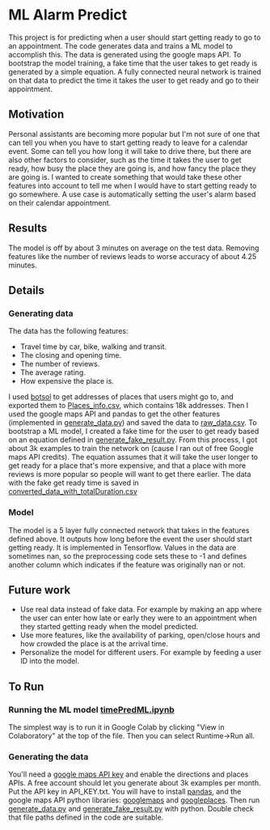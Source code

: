 # ML Alarm Predict
This project is for predicting when a user should start getting ready to go to an appointment. The code generates data and trains a ML model to accomplish this. The data is generated using the google maps API. To bootstrap the model training, a fake time that the user takes to get ready is generated by a simple equation. A fully connected neural network is trained on that data to predict the time it takes the user to get ready and go to their appointment.
## Motivation
Personal assistants are becoming more popular but I'm not sure of one that can tell you when you have to start getting ready to leave for a calendar event. Some can tell you how long it will take to drive there, but there are also other factors to consider, such as the time it takes the user to get ready, how busy the place they are going is, and how fancy the place they are going is. I wanted to create something that would take these other features into account to tell me when I would have to start getting ready to go somewhere. A use case is automatically setting the user's alarm based on their calendar appointment.
## Results
The model is off by about 3 minutes on average on the test data. Removing features like the number of reviews leads to worse accuracy of about 4.25 minutes. 

## Details
### Generating data
The data has the following features:

 - Travel time by car, bike, walking and transit.
 - The closing and opening time.
 - The number of reviews.
 - The average rating.
 - How expensive the place is.

I used [botsol](http://www.botsol.com/Products/GoogleMapsCrawler) to get addresses of places that users might go to, and exported them to [Places_info.csv](https://github.com/wichersq/alarm-predict-ML/blob/master/Data/Places_info.csv), which contains 18k addresses. Then I used the google maps API and pandas to get the other features (implemented in [generate_data.py](https://github.com/wichersq/alarm-predict-ML/blob/master/generate_data.py)) and saved the data to [raw_data.csv](https://github.com/wichersq/alarm-predict-ML/blob/master/Data/raw_data.csv "raw_data.csv"). To bootstrap a ML model, I created a fake time for the user to get ready based on an equation defined in [generate_fake_result.py](https://github.com/wichersq/alarm-predict-ML/blob/master/generate_fake_result.py "generate_fake_result.py"). From this process, I got about 3k examples to train the network on (cause I ran out of free Google maps API credits). The equation assumes that it will take the user longer to get ready for a place that's more expensive, and that a place with more reviews is more popular so people will want to get there earlier. The data with the fake get ready time is saved in [converted_data_with_totalDuration.csv](https://github.com/wichersq/alarm-predict-ML/blob/master/Data/converted_data_with_totalDuration.csv "converted_data_with_totalDuration.csv")
### Model
The model is a 5 layer fully connected network that takes in the features defined above. It outputs how long before the event the user should start getting ready. It is implemented in Tensorflow. Values in the data are sometimes nan, so the preprocessing code sets these to -1 and defines another column which indicates if the feature was originally nan or not.
## Future work

 - Use real data instead of fake data. For example by making an app where the user can enter how late or early they were to an appointment when they started getting ready when the model predicted.
 - Use more features, like the availability of parking, open/close hours and how crowded the place is at the arrival time.
 - Personalize the model for different users. For example by feeding a user ID into the model.

## To Run
### Running the ML model [timePredML.ipynb](https://github.com/wichersq/alarm-predict-ML/blob/master/timePredML.ipynb "timePredML.ipynb")
The simplest way is to run it in Google Colab by clicking "View in Colaboratory" at the top of the file. Then you can select Runtime->Run all.
### Generating the data
You'll need a [google maps API key](https://developers.google.com/maps/documentation/javascript/get-api-key) and enable the directions and places APIs. A free account should let you generate about 3k examples per month. Put the API key in API_KEY.txt.
You will have to install [pandas](https://pandas.pydata.org/), and the google maps API python libraries: [googlemaps](https://github.com/googlemaps/google-maps-services-python) and [googleplaces](https://github.com/slimkrazy/python-google-places).
Then run [generate_data.py](https://github.com/wichersq/alarm-predict-ML/blob/master/generate_data.py "generate_data.py") and [generate_fake_result.py](https://github.com/wichersq/alarm-predict-ML/blob/master/generate_fake_result.py "generate_fake_result.py") with python. Double check that file paths defined in the code are suitable.
